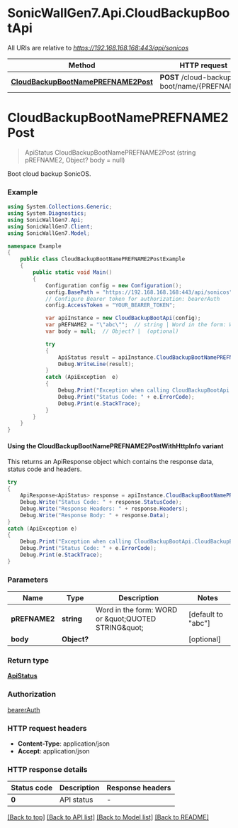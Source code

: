 # SonicWallGen7.Api.CloudBackupBootApi

All URIs are relative to *https://192.168.168.168:443/api/sonicos*

| Method | HTTP request | Description |
|--------|--------------|-------------|
| [**CloudBackupBootNamePREFNAME2Post**](CloudBackupBootApi.md#cloudbackupbootnameprefname2post) | **POST** /cloud-backup-boot/name/{PREFNAME2} |  |

<a id="cloudbackupbootnameprefname2post"></a>
# **CloudBackupBootNamePREFNAME2Post**
> ApiStatus CloudBackupBootNamePREFNAME2Post (string pREFNAME2, Object? body = null)



Boot cloud backup SonicOS.

### Example
```csharp
using System.Collections.Generic;
using System.Diagnostics;
using SonicWallGen7.Api;
using SonicWallGen7.Client;
using SonicWallGen7.Model;

namespace Example
{
    public class CloudBackupBootNamePREFNAME2PostExample
    {
        public static void Main()
        {
            Configuration config = new Configuration();
            config.BasePath = "https://192.168.168.168:443/api/sonicos";
            // Configure Bearer token for authorization: bearerAuth
            config.AccessToken = "YOUR_BEARER_TOKEN";

            var apiInstance = new CloudBackupBootApi(config);
            var pREFNAME2 = "\"abc\"";  // string | Word in the form: WORD or \"QUOTED STRING\" (default to "abc")
            var body = null;  // Object? |  (optional) 

            try
            {
                ApiStatus result = apiInstance.CloudBackupBootNamePREFNAME2Post(pREFNAME2, body);
                Debug.WriteLine(result);
            }
            catch (ApiException  e)
            {
                Debug.Print("Exception when calling CloudBackupBootApi.CloudBackupBootNamePREFNAME2Post: " + e.Message);
                Debug.Print("Status Code: " + e.ErrorCode);
                Debug.Print(e.StackTrace);
            }
        }
    }
}
```

#### Using the CloudBackupBootNamePREFNAME2PostWithHttpInfo variant
This returns an ApiResponse object which contains the response data, status code and headers.

```csharp
try
{
    ApiResponse<ApiStatus> response = apiInstance.CloudBackupBootNamePREFNAME2PostWithHttpInfo(pREFNAME2, body);
    Debug.Write("Status Code: " + response.StatusCode);
    Debug.Write("Response Headers: " + response.Headers);
    Debug.Write("Response Body: " + response.Data);
}
catch (ApiException e)
{
    Debug.Print("Exception when calling CloudBackupBootApi.CloudBackupBootNamePREFNAME2PostWithHttpInfo: " + e.Message);
    Debug.Print("Status Code: " + e.ErrorCode);
    Debug.Print(e.StackTrace);
}
```

### Parameters

| Name | Type | Description | Notes |
|------|------|-------------|-------|
| **pREFNAME2** | **string** | Word in the form: WORD or \&quot;QUOTED STRING\&quot; | [default to &quot;abc&quot;] |
| **body** | **Object?** |  | [optional]  |

### Return type

[**ApiStatus**](ApiStatus.md)

### Authorization

[bearerAuth](../README.md#bearerAuth)

### HTTP request headers

 - **Content-Type**: application/json
 - **Accept**: application/json


### HTTP response details
| Status code | Description | Response headers |
|-------------|-------------|------------------|
| **0** | API status |  -  |

[[Back to top]](#) [[Back to API list]](../README.md#documentation-for-api-endpoints) [[Back to Model list]](../README.md#documentation-for-models) [[Back to README]](../README.md)


